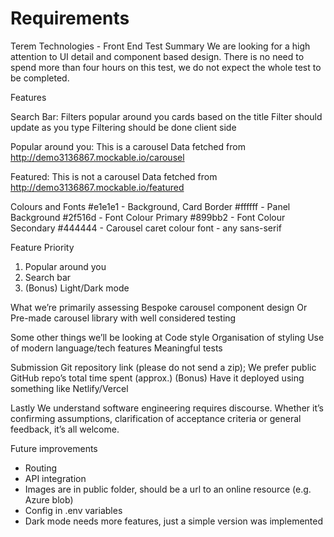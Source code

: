 # Requirements

Terem Technologies - Front End Test
Summary
We are looking for a high attention to UI detail and component based design.
There is no need to spend more than four hours on this test, we do not expect the whole
test to be completed.

Features

Search Bar:
Filters popular around you cards based on the title
Filter should update as you type
Filtering should be done client side

Popular around you:
This is a carousel
Data fetched from http://demo3136867.mockable.io/carousel

Featured:
This is not a carousel
Data fetched from http://demo3136867.mockable.io/featured

Colours and Fonts
#e1e1e1 - Background, Card Border
#ffffff - Panel Background
#2f516d - Font Colour Primary
#899bb2 - Font Colour Secondary
#444444 - Carousel caret colour
font - any sans-serif

Feature Priority

1. Popular around you
2. Search bar
3. (Bonus) Light/Dark mode

What we’re primarily assessing
Bespoke carousel component design
Or
Pre-made carousel library with well considered testing

Some other things we’ll be looking at
Code style
Organisation of styling
Use of modern language/tech features
Meaningful tests

Submission
Git repository link (please do not send a zip); We prefer public GitHub repo’s
total time spent (approx.)
(Bonus) Have it deployed using something like Netlify/Vercel

Lastly
We understand software engineering requires discourse. Whether it’s confirming
assumptions, clarification of acceptance criteria or general feedback, it’s all welcome.

Future improvements

- Routing
- API integration
- Images are in public folder, should be a url to an online resource (e.g. Azure blob)
- Config in .env variables
- Dark mode needs more features, just a simple version was implemented
